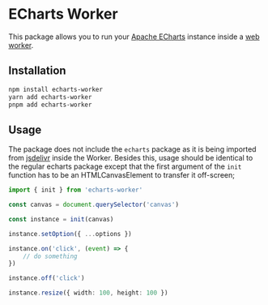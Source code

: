 # ECharts Worker

This package allows you to run your [Apache ECharts](https://echarts.apache.org/) instance inside a [web worker](https://developer.mozilla.org/en-US/docs/Web/API/Web_Workers_API/Using_web_workers).


## Installation

```bash
npm install echarts-worker
yarn add echarts-worker
pnpm add echarts-worker
```

## Usage

The package does not include the `echarts` package as it is being imported from [jsdelivr](https://cdn.jsdelivr.net/npm/echarts/dist/echarts.min.js) inside the Worker. Besides this, usage should be identical to the regular echarts package except that the first argument of the `init` function has to be an HTMLCanvasElement to transfer it off-screen;

```ts
import { init } from 'echarts-worker'

const canvas = document.querySelector('canvas')

const instance = init(canvas)

instance.setOption({ ...options })

instance.on('click', (event) => {
    // do something
})

instance.off('click')

instance.resize({ width: 100, height: 100 })
```


